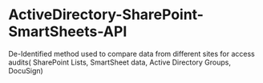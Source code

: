 # ActiveDirectory-SharePoint-SmartSheets-API
De-Identified method used to compare data from different sites for access audits( SharePoint Lists, SmartSheet data, Active Directory Groups, DocuSign)
